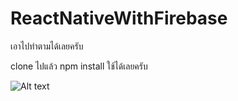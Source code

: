 # ReactNativeWithFirebase

เอาไปทำตามได้เลยครับ

clone ไปแล้ว npm install ใช้ได้เลยครับ

![Alt text](/screenshot/demo.jpg?raw=true "Demo")
